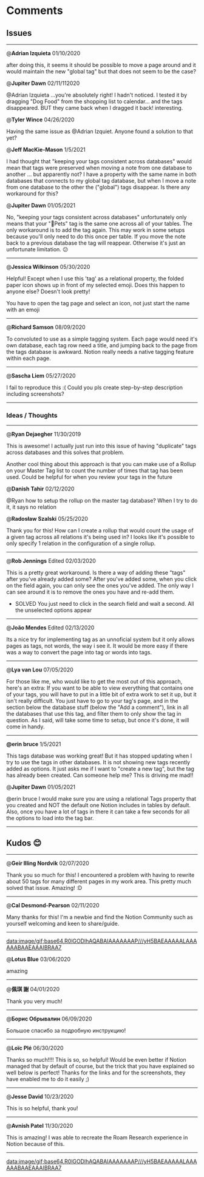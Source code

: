 # Comments

## Issues

---

@**Adrian Izquieta** 01/10/2020

after doing this, it seems it should be possible to move a page around and it would maintain the new "global tag" but that does not seem to be the case?

@**Jupiter Dawn** 02/11/112020

@Adrian Izquieta ...you're absolutely right! I hadn't noticed. I tested it by dragging "Dog Food" from the shopping list to calendar... and the tags disappeared. BUT they came back when I dragged it back! interesting.

@**Tyler Wince** 04/26/2020

Having the same issue as @Adrian Izquiet. Anyone found a solution to that yet?

@**Jeff MacKie-Mason** 1/5/2021 

I had thought that "keeping your tags consistent across databases" would mean that tags were preserved when moving a note from one database to another ... but apparently not? I have a property with the same name in both databases that connects to my global tag database, but when I move a note from one database to the other the ("global") tags disappear. Is there any workaround for this?

@**Jupiter Dawn** 01/05/2021

No, "keeping your tags consistent across databases" unfortunately only means that your "🐾Pets" tag is the same one across all of your tables. The only workaround is to add the tag again. This may work in some setups because you'll only need to do this once per table. If you move the note back to a previous database the tag will reappear. Otherwise it's just an unfortunate limitation. 😕

---

@**Jessica Wilkinson** 05/30/2020

Helpful! Except when I use this 'tag' as a relational property, the folded paper icon shows up in front of my selected emoji. Does this happen to anyone else? Doesn't look pretty!

You have to open the tag page and select an icon, not just start the name with an emoji

---

@**Richard Samson** 08/09/2020

To convoluted to use as a simple tagging system.  Each page would need it's own database, each tag row need a title, and jumping back to the page from the tags database is awkward.  Notion really needs a native tagging feature within each page.

---

@**Sascha Liem** 05/27/2020

I fail to reproduce this :( Could you pls create step-by-step description including screenshots?

---

### Ideas / Thoughts

---

@**Ryan Dejaegher** 11/30/2019

This is awesome! I actually just run into this issue of having "duplicate" tags across databases and this solves that problem. 

Another cool thing about this approach is that you can make use of a Rollup on your Master Tag list to count the number of times that tag has been used. Could be helpful for when you review your tags in the future

@**Danish Tahir** 02/12/2020

@Ryan how to setup the rollup on the master tag database? When I try to do it, it says no relation

@**Radosław Szalski** 05/25/2020

Thank you for this! How can I create a rollup that would count the usage of a given tag across all relations it's being used in? I looks like it's possible to only specify 1 relation in the configuration of a single rollup.

---

@**Rob Jennings** Edited 02/03/2020

This is a pretty great workaround. Is there a way of adding these "tags" after you've already added some? After you've added some, when you click on the field again, you can only see the ones you've added. The only way I can see around it is to remove the ones you have and re-add them. 

- SOLVED
You just need to click in the search field and wait a second. All the unselected options appear

---

@**João Mendes** Edited 02/13/2020

Its a nice try for implementing tag as an unnoficial system but it only allows pages as tags, not words, the way i see it. It would be more easy if there was a way to convert the page into tag or words into tags.

---

@**Lya van Lou** 07/05/2020

For those like me, who would like to get the most out of this approach, here's an extra: 
If you want to be able to view everything that contains one of your tags, you will have to put in a little bit of extra work to set it up, but it isn't really difficult. 
You just have to go to your tag's page, and in the section below the database stuff (below the "Add a comment"), link in all the databases that use this tag, and filter them to only show the tag in question. 
As I said, will take some time to setup, but once it's done, it will come in handy.

---

**@erin bruce** 1/5/2021

This tags database was working great! But it has stopped updating when I try to use the tags in other databases. It is not showing new tags recently added as options. It just asks me if I want to "create a new tag", but the tag has already been created. Can someone help me? This is driving me mad!!

@**Jupiter Dawn** 01/05/2021

@erin bruce I would make sure you are using a relational Tags property that you created and NOT the default one Notion includes in tables by default. Also, once you have a lot of tags in there it can take a few seconds for all the options to load into the tag bar.

---

## Kudos 😊

---

@**Geir Illing Nordvik** 02/07/2020

Thank you so much for this! I encountered a problem with having to rewrite about 50 tags for many different pages in my work area. This pretty much solved that issue. Amazing! :D

---

@**Cal Desmond-Pearson** 02/11/2020

Many thanks for this! I'm a newbie and find the Notion Community such as yourself welcoming and keen to share/guide.

---

[data:image/gif;base64,R0lGODlhAQABAIAAAAAAAP///yH5BAEAAAAALAAAAAABAAEAAAIBRAA7](data:image/gif;base64,R0lGODlhAQABAIAAAAAAAP///yH5BAEAAAAALAAAAAABAAEAAAIBRAA7)

@**Lotus Blue** 03/06/2020

amazing

---

@**佩琪 謝** 04/01/2020

Thank you very much!

---

@**Борис Обрывалин** 06/09/2020

Большое спасибо за подробную инструкцию!

---

@**Loïc Plé** 06/30/2020

Thanks so much!!!! This is so, so helpful! Would be even better if Notion managed that by default of course, but the trick that you have explained so well below is perfect! Thanks for the links and for the screenshots, they have enabled me to do it easily ;)

---

@**Jesse David** 10/23/2020

This is so helpful, thank you!

---

@**Avnish Patel** 11/30/2020

This is amazing! I was able to recreate the Roam Research experience in Notion because of this.

---

[data:image/gif;base64,R0lGODlhAQABAIAAAAAAAP///yH5BAEAAAAALAAAAAABAAEAAAIBRAA7](data:image/gif;base64,R0lGODlhAQABAIAAAAAAAP///yH5BAEAAAAALAAAAAABAAEAAAIBRAA7)
